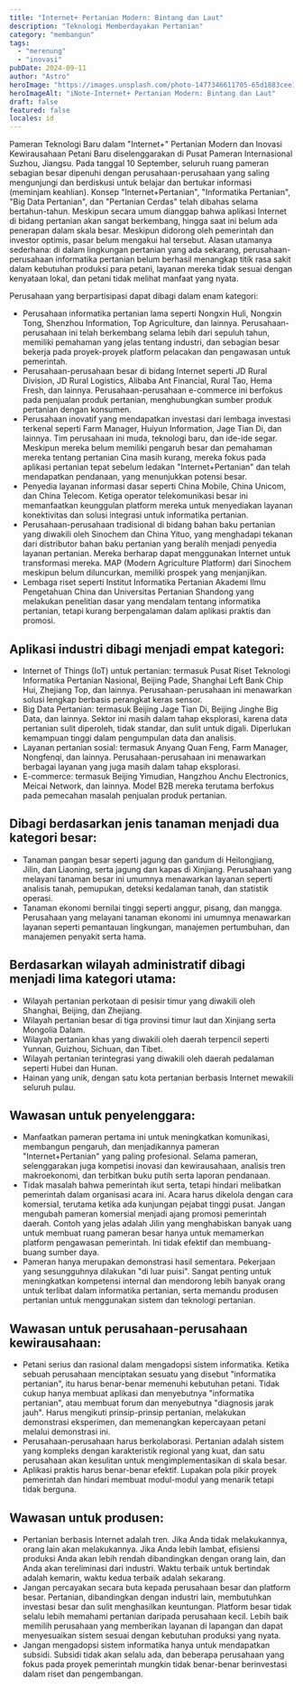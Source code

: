 ```yaml
---
title: "Internet+ Pertanian Modern: Bintang dan Laut"
description: "Teknologi Memberdayakan Pertanian"
category: "membangun"
tags:
  - "merenung"
  - "inovasi"
pubDate: 2024-09-11
author: "Astro"
heroImage: "https://images.unsplash.com/photo-1477346611705-65d1883cee1e"
heroImageAlt: "iNote-Internet+ Pertanian Modern: Bintang dan Laut"
draft: false
featured: false
locales: id
---
```


Pameran Teknologi Baru dalam "Internet+" Pertanian Modern dan Inovasi Kewirausahaan Petani Baru diselenggarakan di Pusat Pameran Internasional Suzhou, Jiangsu. Pada tanggal 10 September, seluruh ruang pameran sebagian besar dipenuhi dengan perusahaan-perusahaan yang saling mengunjungi dan berdiskusi untuk belajar dan bertukar informasi (meminjam keahlian). Konsep "Internet+Pertanian", "Informatika Pertanian", "Big Data Pertanian", dan "Pertanian Cerdas" telah dibahas selama bertahun-tahun. Meskipun secara umum dianggap bahwa aplikasi Internet di bidang pertanian akan sangat berkembang, hingga saat ini belum ada penerapan dalam skala besar. Meskipun didorong oleh pemerintah dan investor optimis, pasar belum mengakui hal tersebut. Alasan utamanya sederhana: di dalam lingkungan pertanian yang ada sekarang, perusahaan-perusahaan informatika pertanian belum berhasil menangkap titik rasa sakit dalam kebutuhan produksi para petani, layanan mereka tidak sesuai dengan kenyataan lokal, dan petani tidak melihat manfaat yang nyata.

Perusahaan yang berpartisipasi dapat dibagi dalam enam kategori:

- Perusahaan informatika pertanian lama seperti Nongxin Huli, Nongxin Tong, Shenzhou Information, Top Agriculture, dan lainnya. Perusahaan-perusahaan ini telah berkembang selama lebih dari sepuluh tahun, memiliki pemahaman yang jelas tentang industri, dan sebagian besar bekerja pada proyek-proyek platform pelacakan dan pengawasan untuk pemerintah.
- Perusahaan-perusahaan besar di bidang Internet seperti JD Rural Division, JD Rural Logistics, Alibaba Ant Financial, Rural Tao, Hema Fresh, dan lainnya. Perusahaan-perusahaan e-commerce ini berfokus pada penjualan produk pertanian, menghubungkan sumber produk pertanian dengan konsumen.
- Perusahaan inovatif yang mendapatkan investasi dari lembaga investasi terkenal seperti Farm Manager, Huiyun Information, Jage Tian Di, dan lainnya. Tim perusahaan ini muda, teknologi baru, dan ide-ide segar. Meskipun mereka belum memiliki pengaruh besar dan pemahaman mereka tentang pertanian Cina masih kurang, mereka fokus pada aplikasi pertanian tepat sebelum ledakan "Internet+Pertanian" dan telah mendapatkan pendanaan, yang menunjukkan potensi besar.
- Penyedia layanan informasi dasar seperti China Mobile, China Unicom, dan China Telecom. Ketiga operator telekomunikasi besar ini memanfaatkan keunggulan platform mereka untuk menyediakan layanan konektivitas dan solusi integrasi untuk informatika pertanian.
- Perusahaan-perusahaan tradisional di bidang bahan baku pertanian yang diwakili oleh Sinochem dan China Yituo, yang menghadapi tekanan dari distributor bahan baku pertanian yang beralih menjadi penyedia layanan pertanian. Mereka berharap dapat menggunakan Internet untuk transformasi mereka. MAP (Modern Agriculture Platform) dari Sinochem meskipun belum diluncurkan, memiliki prospek yang menjanjikan.
- Lembaga riset seperti Institut Informatika Pertanian Akademi Ilmu Pengetahuan China dan Universitas Pertanian Shandong yang melakukan penelitian dasar yang mendalam tentang informatika pertanian, tetapi kurang berpengalaman dalam aplikasi praktis dan promosi.

## Aplikasi industri dibagi menjadi empat kategori:

- Internet of Things (IoT) untuk pertanian: termasuk Pusat Riset Teknologi Informatika Pertanian Nasional, Beijing Pade, Shanghai Left Bank Chip Hui, Zhejiang Top, dan lainnya. Perusahaan-perusahaan ini menawarkan solusi lengkap berbasis perangkat keras sensor.
- Big Data Pertanian: termasuk Beijing Jage Tian Di, Beijing Jinghe Big Data, dan lainnya. Sektor ini masih dalam tahap eksplorasi, karena data pertanian sulit diperoleh, tidak standar, dan sulit untuk digali. Diperlukan kemampuan tinggi dalam pengumpulan data dan analisis.
- Layanan pertanian sosial: termasuk Anyang Quan Feng, Farm Manager, Nongfenqi, dan lainnya. Perusahaan-perusahaan ini menawarkan berbagai layanan yang juga masih dalam tahap eksplorasi.
- E-commerce: termasuk Beijing Yimudian, Hangzhou Anchu Electronics, Meicai Network, dan lainnya. Model B2B mereka terutama berfokus pada pemecahan masalah penjualan produk pertanian.

## Dibagi berdasarkan jenis tanaman menjadi dua kategori besar:

- Tanaman pangan besar seperti jagung dan gandum di Heilongjiang, Jilin, dan Liaoning, serta jagung dan kapas di Xinjiang. Perusahaan yang melayani tanaman besar ini umumnya menawarkan layanan seperti analisis tanah, pemupukan, deteksi kedalaman tanah, dan statistik operasi.
- Tanaman ekonomi bernilai tinggi seperti anggur, pisang, dan mangga. Perusahaan yang melayani tanaman ekonomi ini umumnya menawarkan layanan seperti pemantauan lingkungan, manajemen pertumbuhan, dan manajemen penyakit serta hama.

## Berdasarkan wilayah administratif dibagi menjadi lima kategori utama:

- Wilayah pertanian perkotaan di pesisir timur yang diwakili oleh Shanghai, Beijing, dan Zhejiang.
- Wilayah pertanian besar di tiga provinsi timur laut dan Xinjiang serta Mongolia Dalam.
- Wilayah pertanian khas yang diwakili oleh daerah terpencil seperti Yunnan, Guizhou, Sichuan, dan Tibet.
- Wilayah pertanian terintegrasi yang diwakili oleh daerah pedalaman seperti Hubei dan Hunan.
- Hainan yang unik, dengan satu kota pertanian berbasis Internet mewakili seluruh pulau.

## Wawasan untuk penyelenggara:

- Manfaatkan pameran pertama ini untuk meningkatkan komunikasi, membangun pengaruh, dan menjadikannya pameran "Internet+Pertanian" yang paling profesional. Selama pameran, selenggarakan juga kompetisi inovasi dan kewirausahaan, analisis tren makroekonomi, dan terbitkan buku putih serta laporan pendanaan.
- Tidak masalah bahwa pemerintah ikut serta, tetapi hindari melibatkan pemerintah dalam organisasi acara ini. Acara harus dikelola dengan cara komersial, terutama ketika ada kunjungan pejabat tinggi pusat. Jangan mengubah pameran komersial menjadi ajang promosi pemerintah daerah. Contoh yang jelas adalah Jilin yang menghabiskan banyak uang untuk membuat ruang pameran besar hanya untuk memamerkan platform pengawasan pemerintah. Ini tidak efektif dan membuang-buang sumber daya.
- Pameran hanya merupakan demonstrasi hasil sementara. Pekerjaan yang sesungguhnya dilakukan "di luar puisi". Sangat penting untuk meningkatkan kompetensi internal dan mendorong lebih banyak orang untuk terlibat dalam informatika pertanian, serta memandu produsen pertanian untuk menggunakan sistem dan teknologi pertanian.

## Wawasan untuk perusahaan-perusahaan kewirausahaan:

- Petani serius dan rasional dalam mengadopsi sistem informatika. Ketika sebuah perusahaan menciptakan sesuatu yang disebut "informatika pertanian", itu harus benar-benar memenuhi kebutuhan petani. Tidak cukup hanya membuat aplikasi dan menyebutnya "informatika pertanian", atau membuat forum dan menyebutnya "diagnosis jarak jauh". Harus mengikuti prinsip-prinsip pertanian, melakukan demonstrasi eksperimen, dan memenangkan kepercayaan petani melalui demonstrasi ini.
- Perusahaan-perusahaan harus berkolaborasi. Pertanian adalah sistem yang kompleks dengan karakteristik regional yang kuat, dan satu perusahaan akan kesulitan untuk mengimplementasikan di skala besar.
- Aplikasi praktis harus benar-benar efektif. Lupakan pola pikir proyek pemerintah dan hindari membuat modul-modul yang menarik tetapi tidak berguna.

## Wawasan untuk produsen:

- Pertanian berbasis Internet adalah tren. Jika Anda tidak melakukannya, orang lain akan melakukannya. Jika Anda lebih lambat, efisiensi produksi Anda akan lebih rendah dibandingkan dengan orang lain, dan Anda akan tereliminasi dari industri. Waktu terbaik untuk bertindak adalah kemarin, waktu kedua terbaik adalah sekarang.
- Jangan percayakan secara buta kepada perusahaan besar dan platform besar. Pertanian, dibandingkan dengan industri lain, membutuhkan investasi besar dan sulit menghasilkan keuntungan. Platform besar tidak selalu lebih memahami pertanian daripada perusahaan kecil. Lebih baik memilih perusahaan yang memberikan layanan di lapangan dan dapat menyesuaikan sistem sesuai dengan kebutuhan produksi yang nyata.
- Jangan mengadopsi sistem informatika hanya untuk mendapatkan subsidi. Subsidi tidak akan selalu ada, dan beberapa perusahaan yang fokus pada proyek pemerintah mungkin tidak benar-benar berinvestasi dalam riset dan pengembangan.
